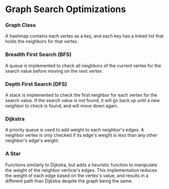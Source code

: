 # Graph Search Optimizations

### Graph Class
A hashmap contains each vertex as a key, and each key has a linked list that holds the neighbors for that vertex. 

### Breadth First Search (BFS)

A queue is implemented to check all neighbors of the current vertex for the search value before moving on the next vertex.

### Depth First Search (DFS)

A stack is implemented to check the first neighbor for each vertex for the search value.  If the search value is not found, it will go back up until a new neighbor to check is found, and will move down again.

### Dijkstra

A priority queue is used to add weight to each neighbor's edges.  A neighbor vertex is only checked if its edge's weight is less than any other neighbor's edge's weight.

### A Star

Functions similarly to Dijkstra, but adds a heuristic function to manipulate the weight of the neighbor verticie's edges.  This implementation reduces the weight of each edge based on the vertex's value, and results in a different path than Dijkstra despite the graph being the same.